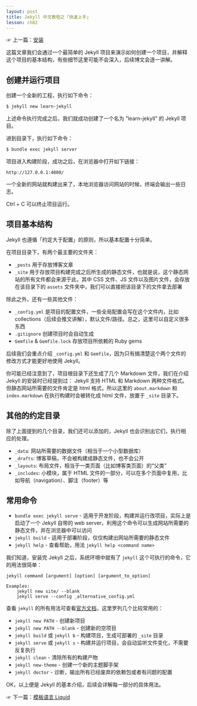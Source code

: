 ```yaml
---
layout: post
title: Jekyll 中文教程之「快速上手」
lesson: ch02
---
```


☞ 上一篇：[安装](/jekyll/installing)

这篇文章我们会通过一个最简单的 Jekyll 项目来演示如何创建一个项目，并解释这个项目的基本结构，有些细节这里可能不会深入，后续博文会逐一讲解。

## 创建并运行项目

创建一个全新的工程，执行如下命令：

```bash
$ jekyll new learn-jekyll
```

上述命令执行完成之后，我们就成功创建了一个名为 "learn-jekyll" 的 Jekyll 项目。

进到目录下，执行如下命令：

```bash
$ bundle exec jekyll server
```

项目进入构建阶段，成功之后，在浏览器中打开如下链接：

```
http://127.0.0.1:4000/
```

一个全新的网站就构建出来了，本地浏览器访问网站的时候，终端会输出一些日志。

Ctrl + C 可以终止项目运行。

## 项目基本结构

Jekyll 也遵循「约定大于配置」的原则，所以基本配置十分简单。

在项目目录下，有两个最主要的文件夹：

* `_posts` 用于存放博客文章
* `_site` 用于存放项目构建完成之后所生成的静态文件，也就是说，这个静态网站的所有文件都会来源于此，其中 CSS 文件、JS 文件以及图片文件，会存放在该目录下的 `assets` 文件夹中，我们可以直接把该目录下的文件拿去部署

除此之外，还有一些其他文件：

* `_config.yml` 是项目的配置文件，一些全局配置会写在这个文件内，比如 collections（后续会推文讲解），默认文件/路径。总之，这里可以自定义很多东西
* `.gitignore` 创建项目时会自动生成
* `Gemfile` & `Gemfile.lock` 存放项目所依赖的 Ruby gems

后续我们会重点介绍 `_config.yml` 和 `Gemfile`，因为只有搞清楚这个两个文件的修改方式才能更好地使用 Jekyll。

你可能已经注意到了，项目根目录下还生成了几个 Markdown 文件，我们在介绍 Jekyll 的安装时已经提到过： Jekyll 支持 HTML 和 Markdown 两种文件格式。但静态网站所需要的文件肯定是 html 格式，所以这里的 `about.markdown` 和 `index.markdown` 在执行构建时会被转化成 html 文件，放置于 `_site` 目录下。

## 其他的约定目录

除了上面提到的几个目录，我们还可以添加的，Jekyll 也会识别出它们，执行相应的处理。

* `_data`: 网站所需要的数据文件（相当于一个小型数据库）
* `_drafts`: 博客草稿，不会被构建成静态文件，也不会公开
* `_layouts`: 布局文件，相当于一类页面（比如博客类页面）的“父类”
* `_includes`: 小模块，属于 HTML 文件的一部分，可以在多个页面中复用，比如导航（navigation）、脚注（footer）等

## 常用命令

* `bundle exec jekyll serve` - 适用于开发阶段，构建并运行改项目，实际上是启动了一个 Jekyll 自带的 web server，利用这个命令可以生成网站所需要的静态文件，并在浏览器中可以访问
* `jekyll build` - 适用于部署阶段，仅仅构建出网站所需要的静态文件
* `jekyll help` - 查看帮助，用法 `jekyll help <command name>`

我们知道，安装完 Jekyll 之后，系统环境中就有了 `jekyll` 这个可执行的命令，它的用法很简单：

```
jekyll command [argument] [option] [argument_to_option]

Examples:
    jekyll new site/ --blank
    jekyll serve --config _alternative_config.yml
```

查看 `jekyll` 的所有用法可查看[官方文档](https://jekyllrb.com/docs/configuration/options/#build-command-options)，这里罗列几个比较常用的：

* `jekyll new PATH` - 创建新项目
* `jekyll new PATH --blank` - 创建新的空项目
* `jekyll build` 或 `jekyll b` - 构建项目，生成可部署的 `_site` 目录
* `jekyll serve` 或 `jekyll s` - 构建并运行项目，会自动监听文件变化，不需要反复执行
* `jekyll clean` - 清除所有的构建产物
* `jekyll new-theme` - 创建一个新的主题脚手架
* `jekyll doctor` - 诊断，输出所有已经废弃的依赖包或者有问题的配置

OK，以上便是 Jekyll 的基本介绍，后续会详解每一部分的具体用法。

☞ 下一篇：[模板语言 Liquid](/jekyll/liquid)